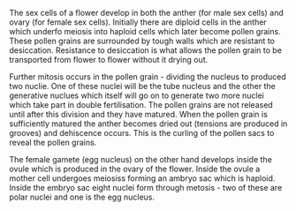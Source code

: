 The sex cells of a flower develop in both the anther (for male sex cells) and ovary (for female sex cells). Initially there are diploid cells in the anther which underfo meiosis into haploid cells which later become pollen grains. These pollen grains are surrounded by tough walls which are resistant to desiccation. Resistance to desiccation is what allows the pollen grain to be transported from flower to flower without it drying out.

Further mitosis occurs in the pollen grain - dividing the nucleus to produced two nuclie. One of these nuclei will be the tube nucleus and the other the generative nuclues which itself will go on to generate two more nuclei which take part in double fertilisation. The pollen grains are not released until after this division and they have matured. When the pollen grain is sufficiently matured the anther becomes dried out (tensions are produced in grooves) and dehiscence occurs. This is the curling of the pollen sacs to reveal the pollen grains.

The female gamete (egg nucleus) on the other hand develops inside the ovule which is produced in the ovary of the flower. Inside the ovule a mother cell undergoes meiosiss forming an ambryo sac which is haploid. Inside the embryo sac eight nuclei form through metosis - two of these are polar nuclei and one is the egg nucleus.
